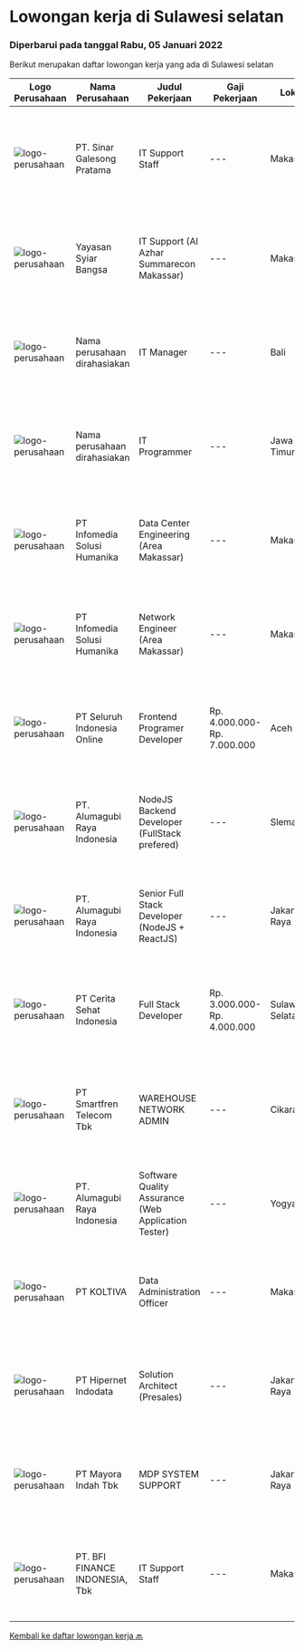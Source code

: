 
  # Lowongan kerja di Sulawesi selatan

  ### Diperbarui pada tanggal Rabu, 05 Januari 2022

  Berikut merupakan daftar lowongan kerja yang ada di Sulawesi selatan

  |Logo Perusahaan | Nama Perusahaan | Judul Pekerjaan | Gaji Pekerjaan | Lokasi | Deskripsi | Tanggal diunggah | Pranala |
  | -------------- | --------------- | --------------- | --------- | --------- | -------------- | ------- | ----------- |
  |![logo-perusahaan](https://image-service-cdn.seek.com.au/68bcef58e082c05328a94e0ca8fc84c74e977cdb/ee4dce1061f3f616224767ad58cb2fc751b8d2dc)|PT. Sinar Galesong Pratama|IT Support Staff|---|Makassar|Kualifikasi: Usia Maksimal 35 Tahun Pendidikan minimal D1 Informatika Fresh Graduate atau berpengalam 1 tahun lebih diutamakan Menguasai konfigurasi...|Selasa, 04 Januari 2022|https://www.jobstreet.co.id/id/job/it-support-staff-3741652?token=0~125bcfb1-c0b2-4ab8-9bdd-331f543719c6&sectionRank=1&jobId=jobstreet-id-job-3741652|
|![logo-perusahaan](https://image-service-cdn.seek.com.au/ce58984f3647976ec78b6ddaeb83cb08adac4bda/ee4dce1061f3f616224767ad58cb2fc751b8d2dc)|Yayasan Syiar Bangsa|IT Support (Al Azhar Summarecon Makassar)|---|Makassar|Work location: Al Azhar Summarecon Makassar  Job Description : Monitoring and maintaining computer systems, application, internet and network;...|Selasa, 04 Januari 2022|https://www.jobstreet.co.id/id/job/it-support-al-azhar-summarecon-makassar-3741937?token=0~125bcfb1-c0b2-4ab8-9bdd-331f543719c6&sectionRank=2&jobId=jobstreet-id-job-3741937|
|![logo-perusahaan](https://us.123rf.com/450wm/pavelstasevich/pavelstasevich1811/pavelstasevich181101027/112815900-stock-vector-no-image-available-icon-flat-vector.jpg?ver=6)|Nama perusahaan dirahasiakan|IT Manager|---|Bali|Pendidikan minimal S1 segala jurusan Memiliki pengetahuan mengenai PHP dan bahasa pemrograman lainnya atau menguasai jaringan Gaji negotiable...|Senin, 03 Januari 2022|https://www.jobstreet.co.id/id/job/it-manager-3739008?token=0~125bcfb1-c0b2-4ab8-9bdd-331f543719c6&sectionRank=3&jobId=jobstreet-id-job-3739008|
|![logo-perusahaan](https://us.123rf.com/450wm/pavelstasevich/pavelstasevich1811/pavelstasevich181101027/112815900-stock-vector-no-image-available-icon-flat-vector.jpg?ver=6)|Nama perusahaan dirahasiakan|IT Programmer|---|Jawa Timur|Pendidikan minimal S1 segala jurusan Memiliki pengetahuan mengenai PHP dan bahasa pemrograman lainnya Gaji negotiable disesuaikan dengan kemampuan...|Senin, 03 Januari 2022|https://www.jobstreet.co.id/id/job/it-programmer-3739022?token=0~125bcfb1-c0b2-4ab8-9bdd-331f543719c6&sectionRank=4&jobId=jobstreet-id-job-3739022|
|![logo-perusahaan](https://image-service-cdn.seek.com.au/63373d162568ae23aa2bd2a36d347af5a9d4476e/ee4dce1061f3f616224767ad58cb2fc751b8d2dc)|PT Infomedia Solusi Humanika|Data Center Engineering (Area Makassar)|---|Makassar|Data Center Engineering Kualifikasi: Pendidilan minimal D3 Engineering / ITComputer Science Memiliki pengalaman kerja sebagai Data Center minimal 1...|Jumat, 31 Desember 2021|https://www.jobstreet.co.id/id/job/data-center-engineering-area-makassar-3738680?token=0~125bcfb1-c0b2-4ab8-9bdd-331f543719c6&sectionRank=5&jobId=jobstreet-id-job-3738680|
|![logo-perusahaan](https://image-service-cdn.seek.com.au/63373d162568ae23aa2bd2a36d347af5a9d4476e/ee4dce1061f3f616224767ad58cb2fc751b8d2dc)|PT Infomedia Solusi Humanika|Network Engineer (Area Makassar)|---|Makassar|Network Engineer Kualifikasi : Pendidikan minimal D3 Teknik Electrikal / Informatika/ Komputer (Jurusan yang related) Memiliki pengalaman kerja...|Jumat, 31 Desember 2021|https://www.jobstreet.co.id/id/job/network-engineer-area-makassar-3738505?token=0~125bcfb1-c0b2-4ab8-9bdd-331f543719c6&sectionRank=6&jobId=jobstreet-id-job-3738505|
|![logo-perusahaan](https://image-service-cdn.seek.com.au/c768f0670f8f8212da7de609b6af9d0b2e5134cc/ee4dce1061f3f616224767ad58cb2fc751b8d2dc)|PT Seluruh Indonesia Online|Frontend Programer Developer|Rp. 4.000.000-Rp. 7.000.000|Aceh|# Paham php dan web development# Memiliki Team work effort# Kami memberikan benefit saham (esop) di perusahaan kami untuk kandidat yang tepat#...|Kamis, 30 Desember 2021|https://www.jobstreet.co.id/id/job/frontend-programer-developer-3728127?token=0~125bcfb1-c0b2-4ab8-9bdd-331f543719c6&sectionRank=7&jobId=jobstreet-id-job-3728127|
|![logo-perusahaan](https://image-service-cdn.seek.com.au/9328c57511f92a9f992df30ec9addcc1f6a62e42/ee4dce1061f3f616224767ad58cb2fc751b8d2dc)|PT. Alumagubi Raya Indonesia|NodeJS Backend Developer (FullStack prefered)|---|Sleman|Your Role: Develop coding standards, methodology, and repeatable processes. Provide technical leadership at a project level, mentor, and teach junior...|Sabtu, 01 Januari 2022|https://www.jobstreet.co.id/id/job/nodejs-backend-developer-fullstack-prefered-3725574?token=0~125bcfb1-c0b2-4ab8-9bdd-331f543719c6&sectionRank=8&jobId=jobstreet-id-job-3725574|
|![logo-perusahaan](https://image-service-cdn.seek.com.au/9328c57511f92a9f992df30ec9addcc1f6a62e42/ee4dce1061f3f616224767ad58cb2fc751b8d2dc)|PT. Alumagubi Raya Indonesia|Senior Full Stack Developer (NodeJS + ReactJS)|---|Jakarta Raya|Your Role: Develop coding standards, methodology, and repeatable processes. Provide technical leadership at a project level, mentor, and teach junior...|Jumat, 31 Desember 2021|https://www.jobstreet.co.id/id/job/senior-full-stack-developer-nodejs-reactjs-3723692?token=0~125bcfb1-c0b2-4ab8-9bdd-331f543719c6&sectionRank=9&jobId=jobstreet-id-job-3723692|
|![logo-perusahaan](https://image-service-cdn.seek.com.au/a7f3438c976f1146512922dbc020c93d4e56d4c3/ee4dce1061f3f616224767ad58cb2fc751b8d2dc)|PT Cerita Sehat Indonesia|Full Stack Developer|Rp. 3.000.000-Rp. 4.000.000|Sulawesi Selatan|Job Responsibilities : Developing front-end website architecture Developing back-end website applications. Designing user interactions on web pages...|Kamis, 30 Desember 2021|https://www.jobstreet.co.id/id/job/full-stack-developer-3728193?token=0~125bcfb1-c0b2-4ab8-9bdd-331f543719c6&sectionRank=10&jobId=jobstreet-id-job-3728193|
|![logo-perusahaan](https://image-service-cdn.seek.com.au/e33a62a047a936b13377186fb2f8be447b852b49/ee4dce1061f3f616224767ad58cb2fc751b8d2dc)|PT Smartfren Telecom Tbk|WAREHOUSE NETWORK ADMIN|---|Cikarang|Kualifikasi : Min. pendidikan D3 jurusan IT/ Ilmu Komputer/ Telekomunikasi Mengerti dan berpengalaman di Network Provider LTE (IP RAN, MW dan Power)...|Senin, 27 Desember 2021|https://www.jobstreet.co.id/id/job/warehouse-network-admin-3734051?token=0~125bcfb1-c0b2-4ab8-9bdd-331f543719c6&sectionRank=11&jobId=jobstreet-id-job-3734051|
|![logo-perusahaan](https://image-service-cdn.seek.com.au/9328c57511f92a9f992df30ec9addcc1f6a62e42/ee4dce1061f3f616224767ad58cb2fc751b8d2dc)|PT. Alumagubi Raya Indonesia|Software Quality Assurance (Web Application Tester)|---|Yogyakarta|Job Descriptions :·       Ability to Communicate in a Team and with Clients·       Ability to Communicate &amp; Written in English is a...|Sabtu, 25 Desember 2021|https://www.jobstreet.co.id/id/job/software-quality-assurance-web-application-tester-3723675?token=0~125bcfb1-c0b2-4ab8-9bdd-331f543719c6&sectionRank=12&jobId=jobstreet-id-job-3723675|
|![logo-perusahaan](https://image-service-cdn.seek.com.au/c722a803b1d921d6d97b57b4df8a14b7a3bb09c5/ee4dce1061f3f616224767ad58cb2fc751b8d2dc)|PT KOLTIVA|Data Administration Officer|---|Makassar|PositionThe Data Administration Support Officer is integrated in the Operation Department and is working closely with Implementation Team in the...|Kamis, 23 Desember 2021|https://www.jobstreet.co.id/id/job/data-administration-officer-3731451?token=0~125bcfb1-c0b2-4ab8-9bdd-331f543719c6&sectionRank=13&jobId=jobstreet-id-job-3731451|
|![logo-perusahaan](https://image-service-cdn.seek.com.au/62148b692fdfbf4a4a11c7764913b8f0db15fa3f/ee4dce1061f3f616224767ad58cb2fc751b8d2dc)|PT Hipernet Indodata|Solution Architect (Presales)|---|Jakarta Raya|Requirements: Age maximum 30 years old Minimum Bachelor degree from Computer Science (Computer Engineering, Information System, Information...|Sabtu, 18 Desember 2021|https://www.jobstreet.co.id/id/job/solution-architect-presales-3716900?token=0~125bcfb1-c0b2-4ab8-9bdd-331f543719c6&sectionRank=14&jobId=jobstreet-id-job-3716900|
|![logo-perusahaan](https://image-service-cdn.seek.com.au/d13070d1fdebb9079cf49bd722fada945102079e/ee4dce1061f3f616224767ad58cb2fc751b8d2dc)|PT Mayora Indah Tbk|MDP SYSTEM SUPPORT|---|Jakarta Raya|Tugas &amp; Tanggung Jawab:  Sebagai bagian dalam program Management Trainee Mayora Group, MDP System Support akan melakukan pekerjaan yang terkait...|Selasa, 14 Desember 2021|https://www.jobstreet.co.id/id/job/mdp-system-support-3721551?token=0~125bcfb1-c0b2-4ab8-9bdd-331f543719c6&sectionRank=15&jobId=jobstreet-id-job-3721551|
|![logo-perusahaan](https://image-service-cdn.seek.com.au/a6cf0c9900691813db703a94c273f5c310cd3774/ee4dce1061f3f616224767ad58cb2fc751b8d2dc)|PT. BFI FINANCE INDONESIA, Tbk|IT Support Staff|---|Makassar|Melakukan instalasi jaringan dan perangkat komputer di Cabang yang di bawah tanggung jawabnya guna mendukung kegiatan operational di cabang. Memonitor...|Selasa, 07 Desember 2021|https://www.jobstreet.co.id/id/job/it-support-staff-3713395?token=0~125bcfb1-c0b2-4ab8-9bdd-331f543719c6&sectionRank=16&jobId=jobstreet-id-job-3713395|


  [Kembali ke daftar lowongan kerja 🔙](../README.md#daftar-lowongan-kerja)
  